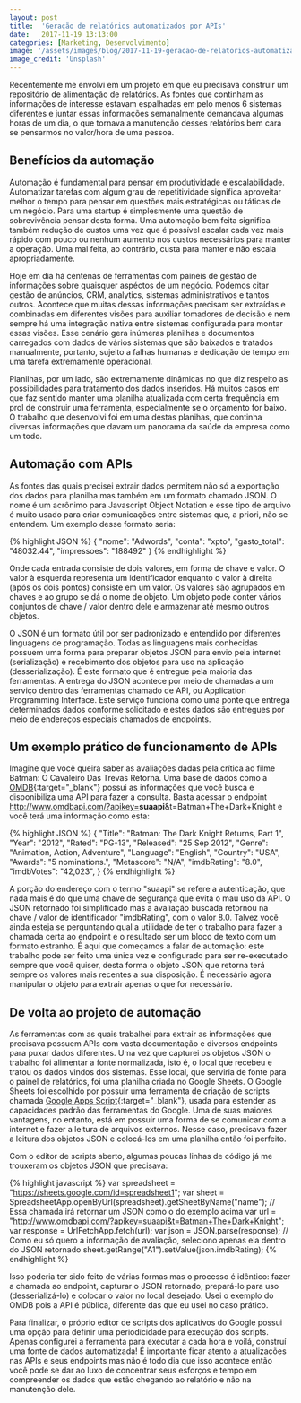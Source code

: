 ```yaml
---
layout: post
title:  'Geração de relatórios automatizados por APIs'
date:   2017-11-19 13:13:00
categories: [Marketing, Desenvolvimento]
image: '/assets/images/blog/2017-11-19-geracao-de-relatorios-automatizados-por-apis-featured.jpg'
image_credit: 'Unsplash'
---
```


Recentemente me envolvi em um projeto em que eu precisava construir um repositório de alimentação de relatórios. As fontes que continham as informações de interesse estavam espalhadas em pelo menos 6 sistemas diferentes e juntar essas informações semanalmente demandava algumas horas de um dia, o que tornava a manutenção desses relatórios bem cara se pensarmos no valor/hora de uma pessoa.

<!--more-->

## Benefícios da automação

Automação é fundamental para pensar em produtividade e escalabilidade. Automatizar tarefas com algum grau de repetitividade significa aproveitar melhor o tempo para pensar em questões mais estratégicas ou táticas de um negócio. Para uma startup é simplesmente uma questão de sobrevivência pensar desta forma. Uma automação bem feita significa também redução de custos uma vez que é possível escalar cada vez mais rápido com pouco ou nenhum aumento nos custos necessários para manter a operação. Uma mal feita, ao contrário, custa para manter e não escala apropriadamente.

Hoje em dia há centenas de ferramentas com paineis de gestão de informações sobre quaisquer aspéctos de um negócio. Podemos citar gestão de anúncios, CRM, analytics, sistemas administrativos e tantos outros. Acontece que muitas dessas informações precisam ser extraídas e combinadas em diferentes visões para auxiliar tomadores de decisão e nem sempre há uma integração nativa entre sistemas configurada para montar essas visões. Esse cenário gera inúmeras planilhas e documentos carregados com dados de vários sistemas que são baixados e tratados manualmente, portanto, sujeito a falhas humanas e dedicação de tempo em uma tarefa extremamente operacional.

Planilhas, por um lado, são extremamente dinâmicas no que diz respeito as possibilidades para tratamento dos dados inseridos. Há muitos casos em que faz sentido manter uma planilha atualizada com certa frequência em prol de construir uma ferramenta, especialmente se o orçamento for baixo. O trabalho que desenvolvi foi em uma destas planihas, que continha diversas informações que davam um panorama da saúde da empresa como um todo.

## Automação com APIs

As fontes das quais precisei extrair dados permitem não só a exportação dos dados para planilha mas também em um formato chamado JSON. O nome é um acrônimo para Javascript Object Notation e esse tipo de arquivo é muito usado para criar comunicações entre sistemas que, a priori, não se entendem. Um exemplo desse formato seria:

{% highlight JSON %}
{
  "nome": "Adwords",
  "conta": "xpto",
  "gasto_total": "48032.44",
  "impressoes": "188492"
}
{% endhighlight %}

Onde cada entrada consiste de dois valores, em forma de chave e valor. O valor à esquerda representa um identificador enquanto o valor à direita (após os dois pontos) consiste em um valor. Os valores são agrupados em chaves e ao grupo se dá o nome de objeto. Um objeto pode conter vários conjuntos de chave / valor dentro dele e armazenar até mesmo outros objetos.

O JSON é um formato útil por ser padronizado e entendido por diferentes linguagens de programação. Todas as linguagens mais conhecidas possuem uma forma para preparar objetos JSON para envio pela internet (serialização) e recebimento dos objetos para uso na aplicação (desserialização). É este formato que é entregue pela maioria das ferramentas. A entrega do JSON acontece por meio de chamadas a um serviço dentro das ferramentas chamado de API, ou Application Programming Interface. Este serviço funciona como uma ponte que entrega determinados dados conforme solicitado e estes dados são entregues por meio de endereços especiais chamados de endpoints.

## Um exemplo prático de funcionamento de APIs

Imagine que você queira saber as avaliações dadas pela crítica ao filme Batman: O Cavaleiro Das Trevas Retorna. Uma base de dados como a [OMDB](http://www.omdbapi.com/){:target="_blank"} possui as informações que você busca e disponibiliza uma API para fazer a consulta. Basta acessar o endpoint http://www.omdbapi.com/?apikey=<strong>suaapi</strong>&t=Batman+The+Dark+Knight e você terá uma informação como esta:

{% highlight JSON %}
{
  "Title": "Batman: The Dark Knight Returns, Part 1",
  "Year": "2012",
  "Rated": "PG-13",
  "Released": "25 Sep 2012",
  "Genre": "Animation, Action, Adventure",
  "Language": "English",
  "Country": "USA",
  "Awards": "5 nominations.",
  "Metascore": "N/A",
  "imdbRating": "8.0",
  "imdbVotes": "42,023",
}
{% endhighlight %}

A porção do endereço com o termo "suaapi" se refere a autenticação, que nada mais é do que uma chave de segurança que evita o mau uso da API. O JSON retornado foi simplificado mas a avaliação buscada retornou na chave / valor de identificador "imdbRating", com o valor 8.0. Talvez você ainda esteja se perguntando qual a utilidade de ter o trabalho para fazer a chamada certa ao endpoint e o resultado ser um bloco de texto com um formato estranho. É aqui que começamos a falar de automação: este trabalho pode ser feito uma única vez e configurado para ser re-executado sempre que você quiser, desta forma o objeto JSON que retorna terá sempre os valores mais recentes a sua disposição. É necessário agora manipular o objeto para extrair apenas o que for necessário.

## De volta ao projeto de automação

As ferramentas com as quais trabalhei para extrair as informações que precisava possuem APIs com vasta documentação e diversos endpoints para puxar dados diferentes. Uma vez que capturei os objetos JSON o trabalho foi alimentar a fonte normalizada, isto é, o local que recebeu e tratou os dados vindos dos sistemas. Esse local, que serviria de fonte para o painel de relatórios, foi uma planilha criada no Google Sheets. O Google Sheets foi escolhido por possuir uma ferramenta de criação de scripts chamada [Google Apps Script](https://www.google.com/script/){:target="_blank"}, usada para estender as capacidades padrão das ferramentas do Google. Uma de suas maiores vantagens, no entanto, está em possuir uma forma de se comunicar com a internet e fazer a leitura de arquivos externos. Nesse caso, precisava fazer a leitura dos objetos JSON e colocá-los em uma planilha então foi perfeito.

Com o editor de scripts aberto, algumas poucas linhas de código já me trouxeram os objetos JSON que precisava:

{% highlight javascript %}
var spreadsheet = "https://sheets.google.com/id=spreadsheet1";
var sheet = SpreadsheetApp.openByUrl(spreadsheet).getSheetByName("name");
// Essa chamada irá retornar um JSON como o do exemplo acima
var url = "http://www.omdbapi.com/?apikey=suaapi&t=Batman+The+Dark+Knight";
var response = UrlFetchApp.fetch(url);
var json = JSON.parse(response);
// Como eu só quero a informação de avaliação, seleciono apenas ela dentro do JSON retornado
sheet.getRange("A1").setValue(json.imdbRating);
{% endhighlight %}

Isso poderia ter sido feito de várias formas mas o processo é idêntico: fazer a chamada ao endpoint, capturar o JSON retornado, prepará-lo para uso (desserializá-lo) e colocar o valor no local desejado. Usei o exemplo do OMDB pois a API é pública, diferente das que eu usei no caso prático.

Para finalizar, o próprio editor de scripts dos aplicativos do Google possui uma opção para definir uma periodicidade para execução dos scripts. Apenas configurei a ferramenta para executar a cada hora e voilá, construí uma fonte de dados automatizada! É importante ficar atento a atualizações nas APIs e seus endpoints mas não é todo dia que isso acontece então você pode se dar ao luxo de concentrar seus esforços e tempo em compreender os dados que estão chegando ao relatório e não na manutenção dele.
